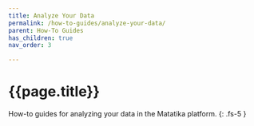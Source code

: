 ```yaml
---
title: Analyze Your Data
permalink: /how-to-guides/analyze-your-data/
parent: How-To Guides
has_children: true
nav_order: 3

---
```


# {{page.title}}

How-to guides for analyzing your data in the Matatika platform.
{: .fs-5 }
